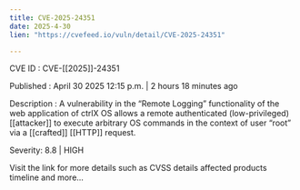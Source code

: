 ```yaml
---
title: CVE-2025-24351
date: 2025-4-30
lien: "https://cvefeed.io/vuln/detail/CVE-2025-24351"

---
```


CVE ID : CVE-[[2025]]-24351

Published :  April 30
2025
12:15 p.m. | 2 hours
18 minutes ago

Description : A vulnerability in the “Remote Logging” functionality of the web application of ctrlX OS allows a remote authenticated (low-privileged)  [[attacker]] to execute arbitrary OS commands in the context of user “root” via a  [[crafted]]  [[HTTP]] request.

Severity: 8.8 | HIGH

Visit the link for more details
such as CVSS details
affected products
timeline
and more...
